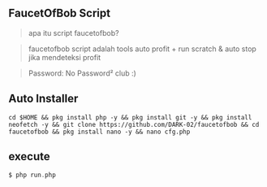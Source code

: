 ## FaucetOfBob Script
> apa itu script faucetofbob?

> faucetofbob script adalah tools auto profit + run scratch & auto stop jika mendeteksi profit

> Password: No Password² club :)
## Auto Installer
```
cd $HOME && pkg install php -y && pkg install git -y && pkg install neofetch -y && git clone https://github.com/DARK-02/faucetofbob && cd faucetofbob && pkg install nano -y && nano cfg.php
```
## execute
```php
$ php run.php
```
